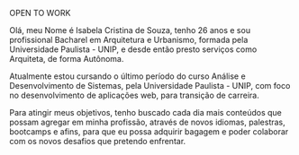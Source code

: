 OPEN TO WORK

Olá, meu Nome é Isabela Cristina de Souza, tenho 26 anos e sou profissional Bacharel em Arquitetura e Urbanismo, 
formada pela Universidade Paulista - UNIP, e desde então presto serviços como Arquiteta, de forma Autônoma. 

Atualmente estou cursando o último período do curso Análise e Desenvolvimento de Sistemas, pela Universidade Paulista - UNIP, 
com foco no desenvolvimento de aplicações web, para transição de carreira.

Para atingir meus objetivos, tenho buscado cada dia mais conteúdos que possam agregar em minha profissão, através de novos idiomas,
palestras, bootcamps e afins, para que eu possa adquirir bagagem e poder colaborar com os novos desafios que pretendo enfrentar.
